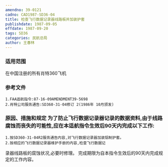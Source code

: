 ```yaml
---
amendno: 39-0121
cadno: CAD1987-SD36-04
title: 检查飞行数据记录器线路板并加装护套
publishdate: 1987-09-05
effdate: 1987-09-20
tags: SD36
categories: 民航总局
author: 王春林
---
```


### 适用范围 
在中国注册的所有肖特360飞机

<!--more-->
### 参考文件
    1.FAA适航指令:87-16-09AMENDMENT39-5698 
    2.肖特公司服务通告:SD360-31-04修订 2(1986年 10月颁发) 

### 原因、措施和规定     为了防止飞行数据记录器记录的数据资料,由于线路腐蚀而丧失的可能性,应在本适航指令生效后90天内完成以下工作: 
    1.按SD360-31-04R2服务通告内容,对飞行数据记录器加装铝制护套。 
    2.按相应的飞行数据记录器维护手册的内容,检查飞行数据记
录器线路板的腐蚀状况,必要时修理。 完成期限为自本指令生效后的90天内完成规定的工作内容。
